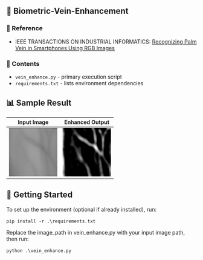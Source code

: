 ## 📝 Biometric-Vein-Enhancement

### 🔗 Reference
- IEEE TRANSACTIONS ON INDUSTRIAL INFORMATICS: [Recognizing Palm Vein in Smartphones Using RGB Images](https://ieeexplore.ieee.org/document/9648012)

### 📁 Contents
- `vein_enhance.py` - primary execution script
- `requirements.txt` - lists environment dependencies

## 📊 Sample Result

| Input Image | Enhanced Output |
|-------------|-----------------|
| ![Input](image/input.png) | ![Enhanced](image/enhanced.png) |

## 🚀 Getting Started
To set up the environment (optional if already installed), run:
```
pip install -r .\requirements.txt
```
Replace the image_path in vein_enhance.py with your input image path, then run:
```
python .\vein_enhance.py 
```
